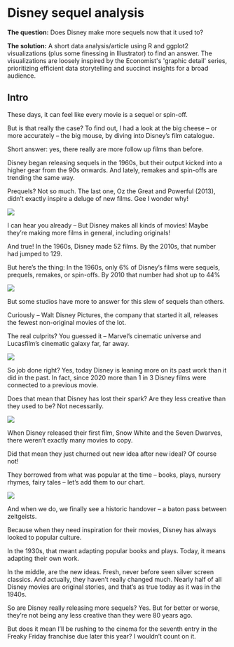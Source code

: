 # Disney sequel analysis

**The question:** Does Disney make more sequels now that it used to?

**The solution:** A short data analysis/article using R and ggplot2 visualizations (plus some finessing in Illustrator) to find an answer. The visualizations are loosely inspired by the Economist's 'graphic detail' series, prioritizing efficient data storytelling and succinct insights for a broad audience.


## Intro
These days, it can feel like every movie is a sequel or spin-off. 

But is that really the case? To find out, I had a look at the big cheese – or more accurately – the big mouse, by diving into Disney’s film catalogue.

Short answer: yes, there really are more follow up films than before.

Disney began releasing sequels in the 1960s, but their output kicked into a higher gear from the 90s onwards. And lately, remakes and spin-offs are trending the same way.

Prequels? Not so much. The last one, Oz the Great and Powerful (2013), didn’t exactly inspire a deluge of new films. Gee I wonder why!

<img src="https://github.com/TurnerHaa/disney-sequels/blob/main/images/01_cumulativeReleases.png" >

I can hear you already  – But Disney makes all kinds of movies! Maybe they’re making more films in general, including originals!

And true! In the 1960s, Disney made 52 films. By the 2010s, that number had jumped to 129.

But here’s the thing: In the 1960s, only 6% of Disney’s films were sequels, prequels, remakes, or spin-offs. By 2010 that number had shot up to 44%

<img src="https://github.com/TurnerHaa/disney-sequels/blob/main/images/02_decadeWaffle.png"  >

But some studios have more to answer for this slew of sequels than others. 

Curiously – Walt Disney Pictures, the company that started it all, releases the fewest non-original movies of the lot.

The real culprits? You guessed it – Marvel’s cinematic universe and Lucasfilm’s cinematic galaxy far, far away.

<img src="https://github.com/TurnerHaa/disney-sequels/blob/main/images/03_studioWaffles.png">

So job done right? Yes, today Disney is leaning more on its past work than it did in the past. In fact, since 2020 more than 1 in 3 Disney films were connected to a previous movie.

Does that mean that Disney has lost their spark? Are they less creative than they used to be? Not necessarily.

<img src="https://github.com/TurnerHaa/disney-sequels/blob/main/images/04proportionChange.png" >

When Disney released their first film, Snow White and the Seven Dwarves, there weren’t exactly many movies to copy.

Did that mean they just churned out new idea after new ideal? Of course not! 

They borrowed from what was popular at the time – books, plays, nursery rhymes, fairy tales – let’s add them to our chart.

<img src="https://github.com/TurnerHaa/disney-sequels/blob/main/images/05proportionChange.png">

And when we do, we finally see a historic handover – a baton pass between zeitgeists. 

Because when they need inspiration for their movies, Disney has always looked to popular culture.

In the 1930s, that meant adapting popular books and plays. Today, it means adapting their own work.

In the middle, are the new ideas. Fresh, never before seen silver screen classics. And actually, they haven’t really changed much. Nearly half of all Disney movies are original stories, and that’s as true today as it was in the 1940s.

So are Disney really releasing more sequels? Yes. But for better or worse, they’re not being any less creative than they were 80 years ago.

But does it mean I’ll be rushing to the cinema for the seventh entry in the Freaky Friday franchise due later this year? I wouldn’t count on it.
